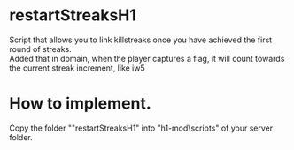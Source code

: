 # restartStreaksH1
Script that allows you to link killstreaks once you have achieved the first round of streaks.<br>
Added that in domain, when the player captures a flag, it will count towards the current streak increment, like iw5

# How to implement.

Copy the folder ""restartStreaksH1" into "h1-mod\scripts" of your server folder.
